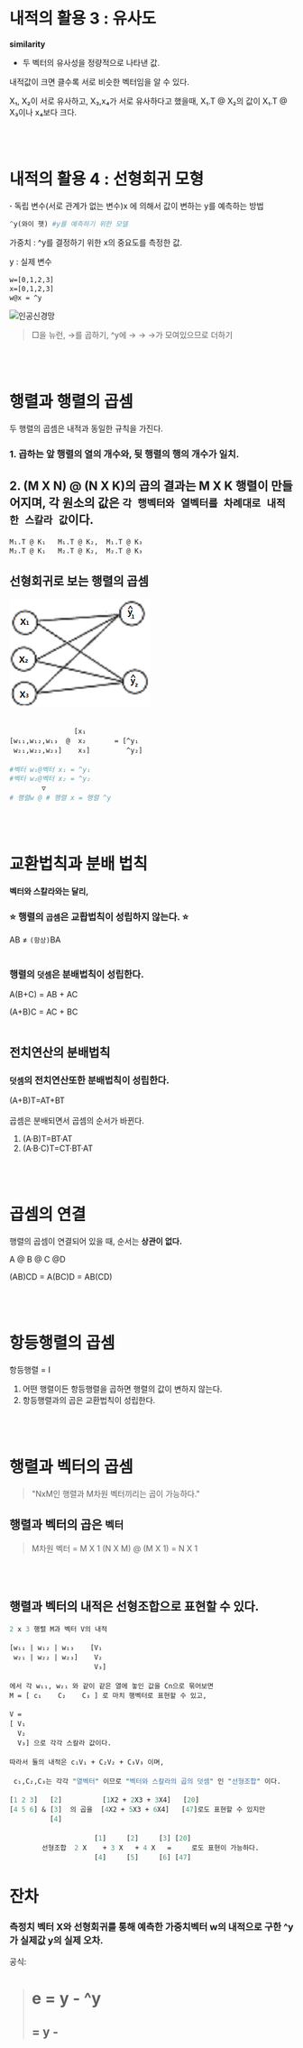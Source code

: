 # 내적의 활용 3 : **유사도**
**similarity**
- 두 벡터의 유사성을 정량적으로 나타낸 값.

내적값이 크면 클수록 서로 비슷한 벡터임을 알 수 있다.

X₁, X₂이 서로 유사하고, X₃,x₄가 서로 유사하다고 했을때, X₁.T @ X₂의 값이 X₁.T @ X₃이나 x₄보다 크다.

<br>
<br>

# 내적의 활용 4 :  **선형회귀 모형**

**·** 독립 변수(서로 관계가 없는 변수)x 에 의해서 값이 변하는 y를 예측하는 방법

```py
^y(와이 햇) #y를 예측하기 위한 모델
```

가중치 : ^y를 결정하기 위한 x의 중요도를 측정한 값.

y : 실제 변수


```
w=[0,1,2,3]
x=[0,1,2,3]
w@x = ^y
```

![인공신경망](https://tensorflowkorea.files.wordpress.com/2017/06/fig2-44.png?w=312&h=374)

> □을 뉴런, →를 곱하기, ^y에 → → →가 모여있으므로 더하기

<br>
<br>

# 행렬과 행렬의 곱셈

두 행렬의 곱셈은 내적과 동일한 규칙을 가진다.

### 1. 곱하는 앞 행렬의 열의 개수와, 뒷 행렬의 행의 개수가 일치.
## 2. (M X N) @ (N X K)의 곱의 결과는 M X K 행렬이 만들어지며, 각 원소의 값은 `각 행벡터와 열벡터를 차례대로 내적한 스칼라 값`이다.


```
M₁.T @ K₁   M₁.T @ K₂,  M₁.T @ K₃
M₂.T @ K₁   M₂.T @ K₂,  M₂.T @ K₃
```
## 선형회귀로 보는 행렬의 곱셈

![선형](./유사도.png)
```perl

                [x₁
[w₁₁,w₁₂,w₁₃  @  x₂       = [^y₁ 
 w₂₁,w₂₂,w₂₃]    x₃]         ^y₂]

#벡터 w₁@벡터 x₁ = ^y₁
#벡터 w₂@벡터 x₂ = ^y₂
        ▽
# 행렬w @ # 행렬 x = 행렬 ^y
```
<br>
<br>

# **교환법칙과 분배 법칙**

#### **벡터와 스칼라와는 달리,**

### ⭐ **행렬의 `곱셈`은 교홥법칙이 성립하지 않는다.** ⭐

AB ≠ `(항상)`BA
<br><br>
### **행렬의 `덧셈`은 분배법칙이 성립한다.**

A(B+C) = AB + AC

(A+B)C = AC + BC
<br><br>
## **전치연산의 분배법칙**
### **`덧셈`의 전치연산또한 분배법칙이 성립한다.**
(A+B)T=AT+BT
<br><br>
곱셈은 분배되면서 곱셈의 순서가 바뀐다.

1. (A·B)T=BT·AT
2. (A·B·C)T=CT·BT·AT
<br>
<br>

# **곱셈의 연결**

행렬의 곱셈이 연결되어 있을 때, 순서는 **상관이 없다.**

A @ B @ C @D

(AB)CD = A(BC)D = AB(CD)

<br>
<br>

# 항등행렬의 곱셈

항등행렬 = I

1. 어떤 행렬이든 항등행렬을 곱하면 행렬의 값이 변하지 않는다.
2. 항등행렬과의 곱은 교환법칙이 성립한다.

<br>
<br>

# 행렬과 벡터의 곱셈
> "NxM인 행렬과 M차원 벡터끼리는 곱이 가능하다."
## **행렬과 벡터의 곱은 `벡터`**
> M차원 벡터 = M X 1
(N X M) @ (M X 1) = N X 1 

<br>
<br>

## 행렬과 벡터의 내적은 선형조합으로 표현할 수 있다.

```perl
2 x 3 행렬 M과 벡터 V의 내적 

[w₁₁ | w₁₂ | w₁₃    [V₁
 w₂₁ | w₂₂ | w₂₃]    V₂
                     V₃]  

에서 각 w₁₁, w₂₁ 와 같이 같은 열에 놓인 값을 Cn으로 묶어보면 
M = [ c₁    C₂    C₃ ] 로 마치 행벡터로 표현할 수 있고, 

V =  
[ V₁
  V₂ 
  V₃] 으로 각각 스칼라 값이다.

따라서 둘의 내적은 c₁V₁ + C₂V₂ + C₃V₃ 이며, 

 c₁,C₂,C₃는 각각 "열벡터" 이므로 "벡터와 스칼라의 곱의 덧셈" 인 "선형조합" 이다. 

[1 2 3]   [2]          [1X2 + 2X3 + 3X4]   [20]   
[4 5 6] & [3]  의 곱을  [4X2 + 5X3 + 6X4]   [47]로도 표현할 수 있지만
          [4] 

                     [1]     [2]     [3] [20]
        선형조합  2 X    + 3 X   + 4 X   =     로도 표현이 가능하다.
                     [4]     [5]     [6] [47]
```

# 잔차

### 측정치 벡터 X와 선형회귀를 통해 예측한 가중치벡터 w의 내적으로 구한  ^y가 실제값 y의 실제 오차. 

공식:
> # e = y - ^y
> ## = y - 